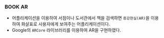 ### BOOK AR
- 어플리케이션을 이용하여 서점이나 도서관에서 책을 검색하면 `증강현실(AR)`을 이용하여 화살표로 사용자에게 보여주는 어플리케이션이다.
- Google의 `ARCore` 라이브러리를 이용하여 AR을 구현하였다.
